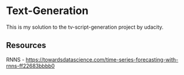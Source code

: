 # Text-Generation
This is my solution to the tv-script-generation project by udacity. <br>

## Resources
RNNS - https://towardsdatascience.com/time-series-forecasting-with-rnns-ff22683bbbb0
